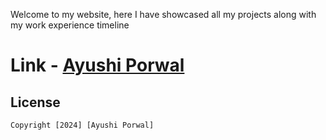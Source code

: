 Welcome to my website, here I have showcased all my projects along with my work experience timeline

# Link - [Ayushi Porwal](https://ayushi-porwal.web.app/)

## License

    Copyright [2024] [Ayushi Porwal]
